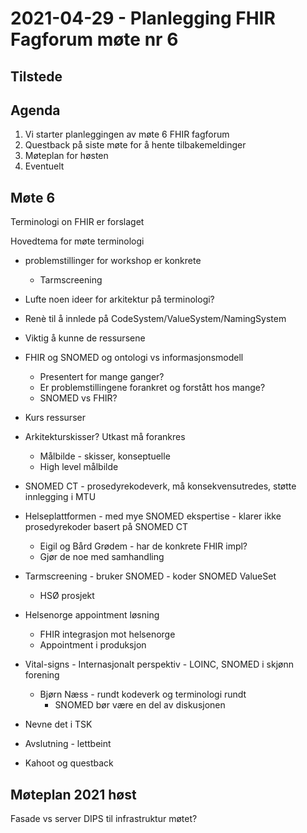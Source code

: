 # 2021-04-29 - Planlegging FHIR Fagforum møte nr 6

## Tilstede

## Agenda

1. Vi starter planleggingen av møte 6 FHIR fagforum
1. Questback på siste møte for å hente tilbakemeldinger
1. Møteplan for høsten
1. Eventuelt

## Møte 6

Terminologi on FHIR er forslaget

Hovedtema for møte terminologi

* problemstillinger for workshop er konkrete
  * Tarmscreening
* Lufte noen ideer for arkitektur på terminologi?
* Renè til å innlede på CodeSystem/ValueSystem/NamingSystem
* Viktig å kunne de ressursene
* FHIR og SNOMED og ontologi vs informasjonsmodell
  * Presentert for mange ganger?
  * Er problemstillingene forankret og forstått hos mange?  
  * SNOMED vs FHIR?

* Kurs ressurser
* Arkitekturskisser? Utkast må forankres
  * Målbilde - skisser, konseptuelle
  * High level målbilde
* SNOMED CT - prosedyrekodeverk, må konsekvensutredes, støtte innlegging i MTU
* Helseplattformen - med mye SNOMED ekspertise - klarer ikke prosedyrekoder basert på SNOMED CT
  * Eigil og Bård Grødem - har de konkrete FHIR impl?
  * Gjør de noe med samhandling
* Tarmscreening - bruker SNOMED - koder SNOMED ValueSet
  * HSØ prosjekt
* Helsenorge appointment løsning
  * FHIR integrasjon mot helsenorge
  * Appointment i produksjon
* Vital-signs - Internasjonalt perspektiv - LOINC, SNOMED i skjønn forening
  * Bjørn Næss - rundt kodeverk og terminologi rundt
    * SNOMED bør være en del av diskusjonen
  
* Nevne det i TSK
* Avslutning - lettbeint
* Kahoot og questback

## Møteplan 2021 høst

Fasade vs server
DIPS til infrastruktur møtet?

